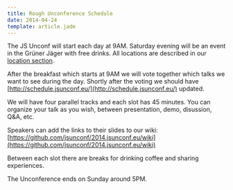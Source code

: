 ```yaml
---
title: Rough Unconference Schedule
date: 2014-04-24
template: article.jade
---
```


The JS Unconf will start each day at 9AM. Saturday evening will be an event in the Grüner Jäger with free drinks. All locations are described in our [location section](http://2014.jsunconf.eu/location/).

After the breakfast which starts at 9AM we will vote together which talks we want to see during the day. Shortly after the voting we should have [http://schedule.jsunconf.eu/](http://schedule.jsunconf.eu/) updated.

We will have four parallel tracks and each slot has 45 minutes. You can organize your talk as you wish, between presentation, demo, disussion, Q&A, etc.

Speakers can add the links to their slides to our wiki: [https://github.com/jsunconf/2014.jsunconf.eu/wiki](https://github.com/jsunconf/2014.jsunconf.eu/wiki)

Between each slot there are breaks for drinking coffee and sharing experiences.

The Unconference ends on Sunday around 5PM.
